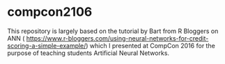 # compcon2106
This  repository is largely based on the tutorial by Bart from R Bloggers on ANN ( https://www.r-bloggers.com/using-neural-networks-for-credit-scoring-a-simple-example/) which I presented at CompCon 2016 for the purpose of teaching students Artificial Neural Networks.
